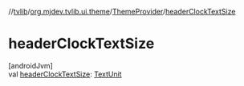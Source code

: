 //[tvlib](../../../index.md)/[org.mjdev.tvlib.ui.theme](../index.md)/[ThemeProvider](index.md)/[headerClockTextSize](header-clock-text-size.md)

# headerClockTextSize

[androidJvm]\
val [headerClockTextSize](header-clock-text-size.md): [TextUnit](https://developer.android.com/reference/kotlin/androidx/compose/ui/unit/TextUnit.html)
